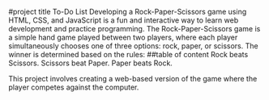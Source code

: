 #project title 
To-Do List
Developing a Rock-Paper-Scissors game using HTML, CSS, and JavaScript is a fun and interactive way to learn web development and practice programming.
The Rock-Paper-Scissors game is a simple hand game played between two players, where each player simultaneously chooses one of three options: rock, paper, or scissors. The winner is determined based on the rules:
##table of content
Rock beats Scissors.
Scissors beat Paper.
Paper beats Rock.

This project involves creating a web-based version of the game where the player competes against the computer.

